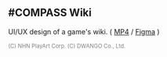 ## #COMPASS Wiki
 UI/UX design of a game's wiki.
( [MP4](https://drive.google.com/file/d/1pn36YLZljymJ4jSRVqSaP0CGzd2WbybT/view?usp=sharing) /
[Figma](https://www.figma.com/file/SFuKNpqwEcinX4zCyGDUrN/compass?node-id=0%3A1) )

<span style = "font-size:0.8em; color:grey">(C) NHN PlayArt Corp. (C) DWANGO Co., Ltd.</span>